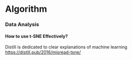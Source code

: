 # Algorithm
### Data Analysis
#### How to use t-SNE Effectively?
Distill is dedicated to clear explanations of machine learning
https://distill.pub/2016/misread-tsne/
